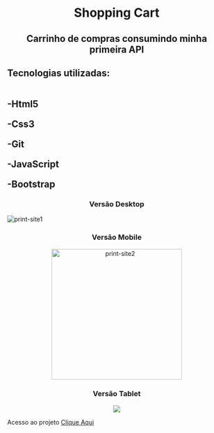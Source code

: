 <h1 align="center"> Shopping Cart </h1>
<h2 align="center">Carrinho de compras consumindo minha primeira API</h2>

<h2>Tecnologias utilizadas:
 <br> <br>
  <p>-Html5</p>
  <p>-Css3</p>
  <p>-Git</p>
  <p>-JavaScript</p>
  <p>-Bootstrap</p>
</h2> 

<h3 align="center"> Versão Desktop</h3>

<img src="https://github.com/EvertonDepla/Shopping-Cart/blob/master/assets/shopping-cart-desktop.PNG?raw=true" alt="print-site1">

<h3 align="center"> Versão Mobile</h3>

<div align="center">

<img src="https://github.com/EvertonDepla/Shopping-Cart/blob/master/assets/shopping-cart-mobile.PNG?raw=true" alt="print-site2" width="300px">

</div>

 <h3 align="center"> Versão Tablet</h3>

<div align="center">
 
<img src="https://github.com/EvertonDepla/Shopping-Cart/blob/master/assets/shopping-cart-tablet.PNG?raw=true" margin-left="200px">

 </div>
 <footer>
 <p>
  
  Acesso ao projeto <a href="" target="_blank">Clique Aqui <a>
  
 </p>
</footer>

